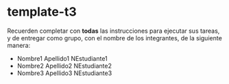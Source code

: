 # template-t3
Recuerden completar con **todas** las instrucciones para ejecutar sus tareas, y de entregar como grupo, con el nombre de los integrantes, de la siguiente manera:

- Nombre1 Apellido1 NEstudiante1
- Nombre2 Apellido2 NEstudiante2
- Nombre3 Apellido3 NEstudiante3
